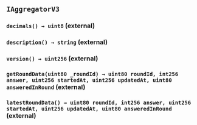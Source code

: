 ## `IAggregatorV3`






### `decimals() → uint8` (external)





### `description() → string` (external)





### `version() → uint256` (external)





### `getRoundData(uint80 _roundId) → uint80 roundId, int256 answer, uint256 startedAt, uint256 updatedAt, uint80 answeredInRound` (external)





### `latestRoundData() → uint80 roundId, int256 answer, uint256 startedAt, uint256 updatedAt, uint80 answeredInRound` (external)








